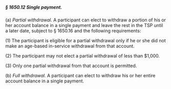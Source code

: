 ##### § 1650.12 Single payment. #####

(a) *Partial withdrawal.* A participant can elect to withdraw a portion of his or her account balance in a single payment and leave the rest in the TSP until a later date, subject to § 1650.16 and the following requirements:

(1) The participant is eligible for a partial withdrawal only if he or she did not make an age-based in-service withdrawal from that account.

(2) The participant may not elect a partial withdrawal of less than $1,000.

(3) Only one partial withdrawal from that account is permitted.

(b) *Full withdrawal.* A participant can elect to withdraw his or her entire account balance in a single payment.